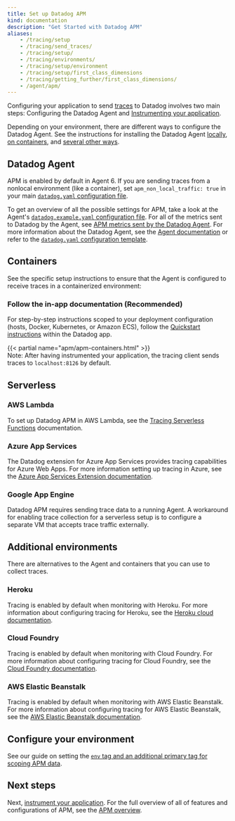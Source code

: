 ```yaml
---
title: Set up Datadog APM
kind: documentation
description: "Get Started with Datadog APM"
aliases:
    - /tracing/setup
    - /tracing/send_traces/
    - /tracing/setup/
    - /tracing/environments/
    - /tracing/setup/environment
    - /tracing/setup/first_class_dimensions
    - /tracing/getting_further/first_class_dimensions/
    - /agent/apm/
---
```



Configuring your application to send [traces][1] to Datadog involves two main steps: Configuring the Datadog Agent and [Instrumenting your application][2].

Depending on your environment, there are different ways to configure the Datadog Agent. See the instructions for installing the Datadog Agent [locally](#datadog-agent), [on containers](#containers), and [several other ways](#additional-environments).

## Datadog Agent

APM is enabled by default in Agent 6. If you are sending traces from a nonlocal environment (like a container), set `apm_non_local_traffic: true` in your main [`datadog.yaml` configuration file][3].

To get an overview of all the possible settings for APM, take a look at the Agent's [`datadog.example.yaml` configuration file][4]. For all of the metrics sent to Datadog by the Agent, see [APM metrics sent by the Datadog Agent][5]. For more information about the Datadog Agent, see the [Agent documentation][6] or refer to the [`datadog.yaml` configuration template][4].

## Containers

See the specific setup instructions to ensure that the Agent is configured to receive traces in a containerized environment:

### Follow the in-app documentation (Recommended)

For step-by-step instructions scoped to your deployment configuration (hosts, Docker, Kubernetes, or Amazon ECS), follow the [Quickstart instructions][7] within the Datadog app.

{{< partial name="apm/apm-containers.html" >}}
</br>
Note: After having instrumented your application, the tracing client sends traces to `localhost:8126` by default.

## Serverless

### AWS Lambda

To set up Datadog APM in AWS Lambda, see the [Tracing Serverless Functions][8] documentation.

### Azure App Services

The Datadog extension for Azure App Services provides tracing capabilities for Azure Web Apps. For more information setting up tracing in Azure, see the [Azure App Services Extension documentation][9].

### Google App Engine

Datadog APM requires sending trace data to a running Agent. A workaround for enabling trace collection for a serverless setup is to configure a separate VM that accepts trace traffic externally.

## Additional environments

There are alternatives to the Agent and containers that you can use to collect traces.

### Heroku

Tracing is enabled by default when monitoring with Heroku. For more information about configuring tracing for Heroku, see the [Heroku cloud documentation][10].

### Cloud Foundry

Tracing is enabled by default when monitoring with Cloud Foundry. For more information about configuring tracing for Cloud Foundry, see the [Cloud Foundry documentation][11].

### AWS Elastic Beanstalk

Tracing is enabled by default when monitoring with AWS Elastic Beanstalk. For more information about configuring tracing for AWS Elastic Beanstalk, see the [AWS Elastic Beanstalk documentation][12].

## Configure your environment

See our guide on setting the [`env` tag and an additional primary tag for scoping APM data][13].

## Next steps

Next, [instrument your application][2]. For the full overview of all of features and configurations of APM, see the [APM overview][14].




[1]: /tracing/visualization/#trace
[2]: /tracing/setup/
[3]: /agent/guide/agent-configuration-files/#agent-main-configuration-file
[4]: https://github.com/DataDog/datadog-agent/blob/master/pkg/config/config_template.yaml
[5]: /tracing/send_traces/agent-apm-metrics/
[6]: /agent/
[7]: https://app.datadoghq.com/apm/docs
[8]: /tracing/serverless_functions/
[9]: /infrastructure/serverless/azure_app_services/#overview
[10]: /agent/basic_agent_usage/heroku/#installation
[11]: /integrations/cloud_foundry/#trace-collection
[12]: /integrations/amazon_elasticbeanstalk/
[13]: /tracing/guide/setting_primary_tags_to_scope/#definition
[14]: /tracing/
